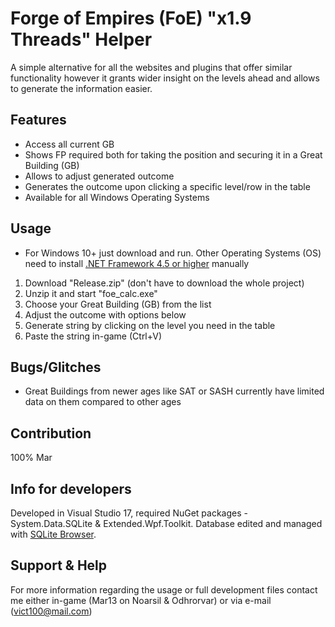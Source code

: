 # Forge of Empires (FoE) "x1.9 Threads" Helper
A simple alternative for all the websites and plugins that offer similar functionality however it grants wider insight on the levels ahead and allows to generate the information easier.

## Features
+ Access all current GB
+ Shows FP required both for taking the position and securing it in a Great Building (GB)
+ Allows to adjust generated outcome
+ Generates the outcome upon clicking a specific level/row in the table
+ Available for all Windows Operating Systems
	
## Usage
* For Windows 10+ just download and run. Other Operating Systems (OS) need to install [.NET Framework 4.5 or higher](https://dotnet.microsoft.com/en-us/download/dotnet-framework/net48) manually
1. Download "Release.zip" (don't have to download the whole project)
2. Unzip it and start "foe_calc.exe"
3. Choose your Great Building (GB) from the list
4. Adjust the outcome with options below
5. Generate string by clicking on the level you need in the table
6. Paste the string in-game (Ctrl+V)

## Bugs/Glitches
- Great Buildings from newer ages like SAT or SASH currently have limited data on them compared to other ages

## Contribution
100% Mar

## Info for developers
Developed in Visual Studio 17, required NuGet packages - System.Data.SQLite & Extended.Wpf.Toolkit. Database edited and managed with [SQLite Browser](https://sqlitebrowser.org/).

## Support & Help 
For more information regarding the usage or full development files contact me either in-game (Mar13 on Noarsil & Odhrorvar) or via e-mail (vict100@mail.com)
